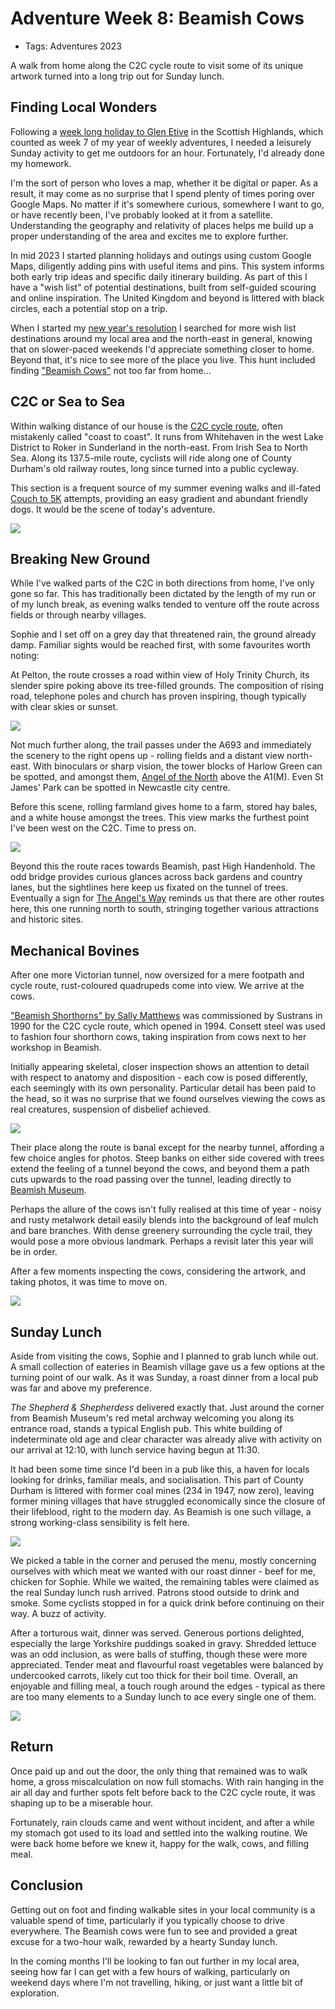 # Adventure Week 8: Beamish Cows

- Tags: Adventures 2023

A walk from home along the C2C cycle route to visit some of its unique artwork turned into a long trip out for Sunday lunch.

## Finding Local Wonders

Following a [week long holiday to Glen Etive](./2023-02-25-adventure-week-7) in the Scottish Highlands, which counted as week 7 of my year of weekly adventures, I needed a leisurely Sunday activity to get me outdoors for an hour. Fortunately, I'd already done my homework.

I'm the sort of person who loves a map, whether it be digital or paper. As a result, it may come as no surprise that I spend plenty of times poring over Google Maps. No matter if it's somewhere curious, somewhere I want to go, or have recently been, I've probably looked at it from a satellite. Understanding the geography and relativity of places helps me build up a proper understanding of the area and excites me to explore further.

In mid 2023 I started planning holidays and outings using custom Google Maps, diligently adding pins with useful items and pins. This system informs both early trip ideas and specific daily itinerary building. As part of this I have a "wish list" of potential destinations, built from self-guided scouring and online inspiration. The United Kingdom and beyond is littered with black circles, each a potential stop on a trip.

When I started my [new year's resolution](./2023-01-04-committing-to-adventures-in-2023) I searched for more wish list destinations around my local area and the north-east in general, knowing that on slower-paced weekends I'd appreciate something closer to home. Beyond that, it's nice to see more of the place you live. This hunt included finding ["Beamish Cows"](https://www.google.com/maps/place/Beamish+Cows/@54.8767866,-1.6583834,17z/data=!4m6!3m5!1s0x487e7919c11b6283:0x29a0fecb2ed63f8!8m2!3d54.8767866!4d-1.6561947!16s%2Fg%2F11hr_c_x93) not too far from home...

## C2C or Sea to Sea

Within walking distance of our house is the [C2C cycle route](https://www.sustrans.org.uk/find-other-routes/c2c-or-sea-to-sea), often mistakenly called "coast to coast". It runs from Whitehaven in the west Lake District to Roker in Sunderland in the north-east. From Irish Sea to North Sea. Along its 137.5-mile route, cyclists will ride along one of County Durham's old railway routes, long since turned into a public cycleway.

This section is a frequent source of my summer evening walks and ill-fated [Couch to 5K](https://www.nhs.uk/live-well/exercise/running-and-aerobic-exercises/get-running-with-couch-to-5k/) attempts, providing an easy gradient and abundant friendly dogs. It would be the scene of today's adventure.

<img src="https://s3.eu-west-2.amazonaws.com/jessrising.com/beamish-cows-1.jpeg" />

## Breaking New Ground

While I've walked parts of the C2C in both directions from home, I've only gone so far. This has traditionally been dictated by the length of my run or of my lunch break, as evening walks tended to venture off the route across fields or through nearby villages.

Sophie and I set off on a grey day that threatened rain, the ground already damp. Familiar sights would be reached first, with some favourites worth noting:

At Pelton, the route crosses a road within view of Holy Trinity Church, its slender spire poking above its tree-filled grounds. The composition of rising road, telephone poles and church has proven inspiring, though typically with clear skies or sunset.

<img src="https://s3.eu-west-2.amazonaws.com/jessrising.com/beamish-cows-2.jpeg" />

Not much further along, the trail passes under the A693 and immediately the scenery to the right opens up - rolling fields and a distant view north-east. With binoculars or sharp vision, the tower blocks of Harlow Green can be spotted, and amongst them, [Angel of the North](https://www.gateshead.gov.uk/article/3957/Angel-of-the-North) above the A1(M). Even St James' Park can be spotted in Newcastle city centre.

Before this scene, rolling farmland gives home to a farm, stored hay bales, and a white house amongst the trees. This view marks the furthest point I've been west on the C2C. Time to press on.

<img src="https://s3.eu-west-2.amazonaws.com/jessrising.com/beamish-cows-3.jpeg" />

Beyond this the route races towards Beamish, past High Handenhold. The odd bridge provides curious glances across back gardens and country lanes, but the sightlines here keep us fixated on the tunnel of trees. Eventually a sign for [The Angel's Way](https://www.thisisdurham.com/northernsaints/see-and-do/the-angels-way-p1053001) reminds us that there are other routes here, this one running north to south, stringing together various attractions and historic sites.

## Mechanical Bovines

After one more Victorian tunnel, now oversized for a mere footpath and cycle route, rust-coloured quadrupeds come into view. We arrive at the cows.

["Beamish Shorthorns" by Sally Matthews](https://artuk.org/discover/artworks/beamish-shorthorns-315094) was commissioned by Sustrans in 1990 for the C2C cycle route, which opened in 1994. Consett steel was used to fashion four shorthorn cows, taking inspiration from cows next to her workshop in Beamish.

Initially appearing skeletal, closer inspection shows an attention to detail with respect to anatomy and disposition - each cow is posed differently, each seemingly with its own personality. Particular detail has been paid to the head, so it was no surprise that we found ourselves viewing the cows as real creatures, suspension of disbelief achieved.

<img src="https://s3.eu-west-2.amazonaws.com/jessrising.com/beamish-cows-4.jpeg" cover />

Their place along the route is banal except for the nearby tunnel, affording a few choice angles for photos. Steep banks on either side covered with trees extend the feeling of a tunnel beyond the cows, and beyond them a path cuts upwards to the road passing over the tunnel, leading directly to [Beamish Museum](https://www.beamish.org.uk/).

Perhaps the allure of the cows isn't fully realised at this time of year - noisy and rusty metalwork detail easily blends into the background of leaf mulch and bare branches. With dense greenery surrounding the cycle trail, they would pose a more obvious landmark. Perhaps a revisit later this year will be in order.

After a few moments inspecting the cows, considering the artwork, and taking photos, it was time to move on.

<img src="https://s3.eu-west-2.amazonaws.com/jessrising.com/beamish-cows-5.jpeg" />

## Sunday Lunch

Aside from visiting the cows, Sophie and I planned to grab lunch while out. A small collection of eateries in Beamish village gave us a few options at the turning point of our walk. As it was Sunday, a roast dinner from a local pub was far and above my preference.

_The Shepherd & Shepherdess_ delivered exactly that. Just around the corner from Beamish Museum's red metal archway welcoming you along its entrance road, stands a typical English pub. This white building of indeterminate old age and clear character was already alive with activity on our arrival at 12:10, with lunch service having begun at 11:30.

It had been some time since I'd been in a pub like this, a haven for locals looking for drinks, familiar meals, and socialisation. This part of County Durham is littered with former coal mines (234 in 1947, now zero), leaving former mining villages that have struggled economically since the closure of their lifeblood, right to the modern day. As Beamish is one such village, a strong working-class sensibility is felt here.

<img src="https://s3.eu-west-2.amazonaws.com/jessrising.com/beamish-cows-7.jpeg" />

We picked a table in the corner and perused the menu, mostly concerning ourselves with which meat we wanted with our roast dinner - beef for me, chicken for Sophie. While we waited, the remaining tables were claimed as the real Sunday lunch rush arrived. Patrons stood outside to drink and smoke. Some cyclists stopped in for a quick drink before continuing on their way. A buzz of activity.

After a torturous wait, dinner was served. Generous portions delighted, especially the large Yorkshire puddings soaked in gravy. Shredded lettuce was an odd inclusion, as were balls of stuffing, though these were more appreciated. Tender meat and flavourful roast vegetables were balanced by undercooked carrots, likely cut too thick for their boil time. Overall, an enjoyable and filling meal, a touch rough around the edges - typical as there are too many elements to a Sunday lunch to ace every single one of them.

<img src="https://s3.eu-west-2.amazonaws.com/jessrising.com/beamish-cows-6.jpeg" />

## Return

Once paid up and out the door, the only thing that remained was to walk home, a gross miscalculation on now full stomachs. With rain hanging in the air all day and further spots felt before back to the C2C cycle route, it was shaping up to be a miserable hour.

Fortunately, rain clouds came and went without incident, and after a while my stomach got used to its load and settled into the walking routine. We were back home before we knew it, happy for the walk, cows, and filling meal.

## Conclusion

Getting out on foot and finding walkable sites in your local community is a valuable spend of time, particularly if you typically choose to drive everywhere. The Beamish cows were fun to see and provided a great excuse for a two-hour walk, rewarded by a hearty Sunday lunch.

In the coming months I'll be looking to fan out further in my local area, seeing how far I can get with a few hours of walking, particularly on weekend days where I'm not travelling, hiking, or just want a little bit of exploration.
